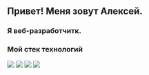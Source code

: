 ## Привет! Меня зовут Алексей.

### Я веб-разработчитк.

### Мой стек технологий

<img src="https://img.shields.io/badge/HTML-black?style=for-the-badge&logo=HTML5&logoColor=#E34F26"/> <img src="https://img.shields.io/badge/CSS-black?style=for-the-badge&logo=CSS3&logoColor=blue"/> <img src="https://img.shields.io/badge/JS-black?style=for-the-badge&logo=JavaScript&logoColor=#F7DF1E"/> <img src="https://img.shields.io/badge/React-black?style=for-the-badge&logo=React&logoColor=#61DAFB"/>

 




